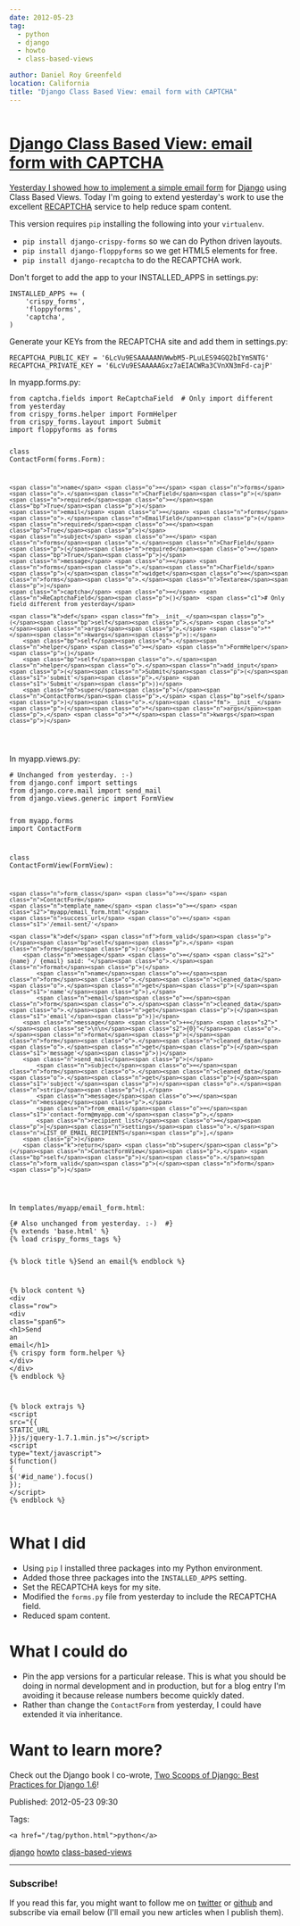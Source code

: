 ```yaml
---
date: 2012-05-23
tag: 
  - python
  - django
  - howto
  - class-based-views

author: Daniel Roy Greenfeld
location: California
title: "Django Class Based View: email form with CAPTCHA"
---
```

<div class="twelve wide column">

<h1 class="ui block header">
<div class="content">
<a href="/django-email-form-recaptcha.html">Django Class Based View: email form with CAPTCHA</a>
</div>
</h1>
<p><a href="https://pydanny.com/simple-django-email-form-using-cbv.html" target="_blank">Yesterday I showed how to implement a simple email
form</a> for
<a href="http://djangoproject.com" target="_blank">Django</a> using Class Based Views. Today I'm
going to extend yesterday's work to use the excellent
<a href="http://www.google.com/recaptcha" target="_blank">RECAPTCHA</a> service to help reduce spam
content.</p>
<p>This version requires <code>pip</code> installing the following into your
<code>virtualenv</code>.</p>
<ul>
<li><code>pip install django-crispy-forms</code> so we can do Python driven
layouts.</li>
<li><code>pip install django-floppyforms</code> so we get HTML5 elements for free.</li>
<li><code>pip install django-recaptcha</code> to do the RECAPTCHA work.</li>
</ul>
<p>Don't forget to add the app to your INSTALLED_APPS in settings.py:</p>
<div class="codehilite ui secondary segment"><pre><span></span><code><span class="n">INSTALLED_APPS</span> <span class="o">+=</span> <span class="p">(</span>
    <span class="s1">'crispy_forms'</span><span class="p">,</span>
    <span class="s1">'floppyforms'</span><span class="p">,</span>    
    <span class="s1">'captcha'</span><span class="p">,</span>
<span class="p">)</span>
</code></pre></div>
<p>Generate your KEYs from the RECAPTCHA site and add them in settings.py:</p>
<div class="codehilite ui secondary segment"><pre><span></span><code><span class="n">RECAPTCHA_PUBLIC_KEY</span> <span class="o">=</span> <span class="s1">'6LcVu9ESAAAAANVWwbM5-PLuLES94GQ2bIYmSNTG'</span>
<span class="n">RECAPTCHA_PRIVATE_KEY</span> <span class="o">=</span> <span class="s1">'6LcVu9ESAAAAAGxz7aEIACWRa3CVnXN3mFd-cajP'</span>
</code></pre></div>
<p>In myapp.forms.py:</p>
<div class="codehilite ui secondary segment"><pre><span></span><code><span class="kn">from</span> <span class="nn">captcha.fields</span> <span class="kn">import</span> <span class="n">ReCaptchaField</span>  <span class="c1"># Only import different from yesterday</span>
<span class="kn">from</span> <span class="nn">crispy_forms.helper</span> <span class="kn">import</span> <span class="n">FormHelper</span>
<span class="kn">from</span> <span class="nn">crispy_forms.layout</span> <span class="kn">import</span> <span class="n">Submit</span>
<span class="kn">import</span> <span class="nn">floppyforms</span> <span class="kn">as</span> <span class="nn">forms</span>

<span class="k">class</span> <span class="nc">ContactForm</span><span class="p">(</span><span class="n">forms</span><span class="o">.</span><span class="n">Form</span><span class="p">):</span>

    <span class="n">name</span> <span class="o">=</span> <span class="n">forms</span><span class="o">.</span><span class="n">CharField</span><span class="p">(</span><span class="n">required</span><span class="o">=</span><span class="bp">True</span><span class="p">)</span>
    <span class="n">email</span> <span class="o">=</span> <span class="n">forms</span><span class="o">.</span><span class="n">EmailField</span><span class="p">(</span><span class="n">required</span><span class="o">=</span><span class="bp">True</span><span class="p">)</span>
    <span class="n">subject</span> <span class="o">=</span> <span class="n">forms</span><span class="o">.</span><span class="n">CharField</span><span class="p">(</span><span class="n">required</span><span class="o">=</span><span class="bp">True</span><span class="p">)</span>
    <span class="n">message</span> <span class="o">=</span> <span class="n">forms</span><span class="o">.</span><span class="n">CharField</span><span class="p">(</span><span class="n">widget</span><span class="o">=</span><span class="n">forms</span><span class="o">.</span><span class="n">Textarea</span><span class="p">)</span>
    <span class="n">captcha</span> <span class="o">=</span> <span class="n">ReCaptchaField</span><span class="p">()</span>  <span class="c1"># Only field different from yesterday</span>

    <span class="k">def</span> <span class="fm">__init__</span><span class="p">(</span><span class="bp">self</span><span class="p">,</span> <span class="o">*</span><span class="n">args</span><span class="p">,</span> <span class="o">**</span><span class="n">kwargs</span><span class="p">):</span>
        <span class="bp">self</span><span class="o">.</span><span class="n">helper</span> <span class="o">=</span> <span class="n">FormHelper</span><span class="p">()</span>
        <span class="bp">self</span><span class="o">.</span><span class="n">helper</span><span class="o">.</span><span class="n">add_input</span><span class="p">(</span><span class="n">Submit</span><span class="p">(</span><span class="s1">'submit'</span><span class="p">,</span> <span class="s1">'Submit'</span><span class="p">))</span>
        <span class="nb">super</span><span class="p">(</span><span class="n">ContactForm</span><span class="p">,</span> <span class="bp">self</span><span class="p">)</span><span class="o">.</span><span class="fm">__init__</span><span class="p">(</span><span class="o">*</span><span class="n">args</span><span class="p">,</span> <span class="o">**</span><span class="n">kwargs</span><span class="p">)</span>
</code></pre></div>
<p>In myapp.views.py:</p>
<div class="codehilite ui secondary segment"><pre><span></span><code><span class="c1"># Unchanged from yesterday. :-)</span>
<span class="kn">from</span> <span class="nn">django.conf</span> <span class="kn">import</span> <span class="n">settings</span>
<span class="kn">from</span> <span class="nn">django.core.mail</span> <span class="kn">import</span> <span class="n">send_mail</span>
<span class="kn">from</span> <span class="nn">django.views.generic</span> <span class="kn">import</span> <span class="n">FormView</span>

<span class="kn">from</span> <span class="nn">myapp.forms</span> <span class="kn">import</span> <span class="n">ContactForm</span>

<span class="k">class</span> <span class="nc">ContactFormView</span><span class="p">(</span><span class="n">FormView</span><span class="p">):</span>

    <span class="n">form_class</span> <span class="o">=</span> <span class="n">ContactForm</span>
    <span class="n">template_name</span> <span class="o">=</span> <span class="s2">"myapp/email_form.html"</span>
    <span class="n">success_url</span> <span class="o">=</span> <span class="s1">'/email-sent/'</span>

    <span class="k">def</span> <span class="nf">form_valid</span><span class="p">(</span><span class="bp">self</span><span class="p">,</span> <span class="n">form</span><span class="p">):</span>
        <span class="n">message</span> <span class="o">=</span> <span class="s2">"{name} / {email} said: "</span><span class="o">.</span><span class="n">format</span><span class="p">(</span>
            <span class="n">name</span><span class="o">=</span><span class="n">form</span><span class="o">.</span><span class="n">cleaned_data</span><span class="o">.</span><span class="n">get</span><span class="p">(</span><span class="s1">'name'</span><span class="p">),</span>
            <span class="n">email</span><span class="o">=</span><span class="n">form</span><span class="o">.</span><span class="n">cleaned_data</span><span class="o">.</span><span class="n">get</span><span class="p">(</span><span class="s1">'email'</span><span class="p">))</span>
        <span class="n">message</span> <span class="o">+=</span> <span class="s2">"</span><span class="se">\n\n</span><span class="s2">{0}"</span><span class="o">.</span><span class="n">format</span><span class="p">(</span><span class="n">form</span><span class="o">.</span><span class="n">cleaned_data</span><span class="o">.</span><span class="n">get</span><span class="p">(</span><span class="s1">'message'</span><span class="p">))</span>
        <span class="n">send_mail</span><span class="p">(</span>
            <span class="n">subject</span><span class="o">=</span><span class="n">form</span><span class="o">.</span><span class="n">cleaned_data</span><span class="o">.</span><span class="n">get</span><span class="p">(</span><span class="s1">'subject'</span><span class="p">)</span><span class="o">.</span><span class="n">strip</span><span class="p">(),</span>
            <span class="n">message</span><span class="o">=</span><span class="n">message</span><span class="p">,</span>
            <span class="n">from_email</span><span class="o">=</span><span class="s1">'contact-form@myapp.com'</span><span class="p">,</span>
            <span class="n">recipient_list</span><span class="o">=</span><span class="p">[</span><span class="n">settings</span><span class="o">.</span><span class="n">LIST_OF_EMAIL_RECIPIENTS</span><span class="p">],</span>
        <span class="p">)</span>
        <span class="k">return</span> <span class="nb">super</span><span class="p">(</span><span class="n">ContactFormView</span><span class="p">,</span> <span class="bp">self</span><span class="p">)</span><span class="o">.</span><span class="n">form_valid</span><span class="p">(</span><span class="n">form</span><span class="p">)</span>
</code></pre></div>
<p>In <code>templates/myapp/email_form.html</code>:</p>
<div class="codehilite ui secondary segment"><pre><span></span><code>{# Also unchanged from yesterday. :-)  #}
{% extends 'base.html' %}
{% load crispy_forms_tags %}

{% block title %}Send an email{% endblock %}

{% block content %}
    <span class="p">&lt;</span><span class="nt">div</span> <span class="na">class</span><span class="o">=</span><span class="s">"row"</span><span class="p">&gt;</span>
        <span class="p">&lt;</span><span class="nt">div</span> <span class="na">class</span><span class="o">=</span><span class="s">"span6"</span><span class="p">&gt;</span>
            <span class="p">&lt;</span><span class="nt">h1</span><span class="p">&gt;</span>Send an email<span class="p">&lt;/</span><span class="nt">h1</span><span class="p">&gt;</span>
            {% crispy form form.helper %}
        <span class="p">&lt;/</span><span class="nt">div</span><span class="p">&gt;</span>
    <span class="p">&lt;/</span><span class="nt">div</span><span class="p">&gt;</span>
{% endblock %}

{% block extrajs %}
<span class="p">&lt;</span><span class="nt">script</span> <span class="na">src</span><span class="o">=</span><span class="s">"{{ STATIC_URL }}js/jquery-1.7.1.min.js"</span><span class="p">&gt;&lt;/</span><span class="nt">script</span><span class="p">&gt;</span>
<span class="p">&lt;</span><span class="nt">script</span> <span class="na">type</span><span class="o">=</span><span class="s">"text/javascript"</span><span class="p">&gt;</span>
<span class="nx">$</span><span class="p">(</span><span class="kd">function</span><span class="p">()</span> <span class="p">{</span>
    <span class="nx">$</span><span class="p">(</span><span class="s1">'#id_name'</span><span class="p">).</span><span class="nx">focus</span><span class="p">()</span>
<span class="p">});</span>
<span class="p">&lt;/</span><span class="nt">script</span><span class="p">&gt;</span>
{% endblock %}
</code></pre></div>
<h1 id="what-i-did">What I did</h1>
<ul>
<li>Using <code>pip</code> I installed three packages into my Python environment.</li>
<li>Added those three packages into the <code>INSTALLED_APPS</code> setting.</li>
<li>Set the RECAPTCHA keys for my site.</li>
<li>Modified the <code>forms.py</code> file from yesterday to include the RECAPTCHA
field.</li>
<li>Reduced spam content.</li>
</ul>
<h1 id="what-i-could-do">What I could do</h1>
<ul>
<li>Pin the app versions for a particular release. This is what you
should be doing in normal development and in production, but for a
blog entry I'm avoiding it because release numbers become quickly
dated.</li>
<li>Rather than change the <code>ContactForm</code> from yesterday, I could have
extended it via inheritance.</li>
</ul>
<h1 id="want-to-learn-more">Want to learn more?</h1>
<p>Check out the Django book I co-wrote, <a href="http://twoscoopspress.org/products/two-scoops-of-django-1-6" target="_blank">Two Scoops of Django: Best
Practices for Django
1.6</a>!</p>
<p>Published: 2012-05-23 09:30</p>
<p>Tags:
  
    <a href="/tag/python.html">python</a>
<a href="/tag/django.html">django</a>
<a href="/tag/howto.html">howto</a>
<a href="/tag/class-based-views.html">class-based-views</a>
</p>
<hr/>
<h3 class="ui header">Subscribe!</h3>
<p>If you read this far, you might want to follow me on <a href="https://twitter.com/pydanny">twitter</a> or <a href="https://github.com/pydanny">github</a> and subscribe via email below (I'll email you new articles when I publish them).</p>
<!-- Begin MailChimp Signup Form -->
</div>